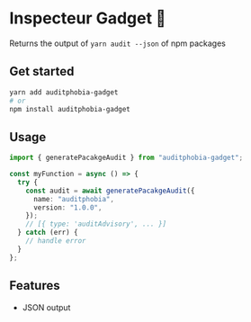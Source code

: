 # Inspecteur Gadget 🧐

Returns the output of `yarn audit --json` of npm packages

## Get started

```bash
yarn add auditphobia-gadget
# or
npm install auditphobia-gadget
```

## Usage

```ts
import { generatePacakgeAudit } from "auditphobia-gadget";

const myFunction = async () => {
  try {
    const audit = await generatePacakgeAudit({
      name: "auditphobia",
      version: "1.0.0",
    });
    // [{ type: 'auditAdvisory', ... }]
  } catch (err) {
    // handle error
  }
};
```

## Features

- JSON output
